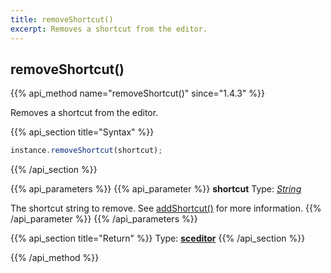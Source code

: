 ```yaml
---
title: removeShortcut()
excerpt: Removes a shortcut from the editor.
---
```

## removeShortcut()

{{% api_method name="removeShortcut()" since="1.4.3" %}}

Removes a shortcut from the editor.


{{% api_section title="Syntax" %}}
```js
instance.removeShortcut(shortcut);
```
{{% /api_section %}}


{{% api_parameters %}}
{{% api_parameter %}}
**shortcut**
Type: *[String](/api/types/#string)*

The shortcut string to remove. See [addShortcut()](/api/sceditor/addshortcut/) for more information.
{{% /api_parameter %}}
{{% /api_parameters %}}


{{% api_section title="Return" %}}
Type: **[sceditor](/api/types/#sceditor)**
{{% /api_section %}}

{{% /api_method %}}
